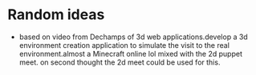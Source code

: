 # Random ideas 

- based on video from Dechamps of 3d web applications.develop a 3d environment creation application to simulate the visit to the real environment.almost a Minecraft online lol mixed with the 2d puppet meet. on second thought the 2d meet could be used for this.  
